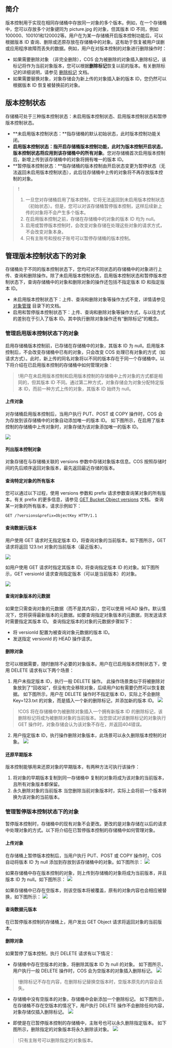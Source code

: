 ## 简介
版本控制用于实现在相同存储桶中存放同一对象的多个版本。例如，在一个存储桶中，您可以存放多个对象键同为 picture.jpg 的对象，但其版本 ID 不同，例如100000、100101和120002等。用户在为某一存储桶开启版本控制功能后，可以根据版本 ID 查询、删除或还原存放在存储桶中的对象。这有助于恢复被用户误删或应用程序故障而丢失的数据。例如，用户在对版本控制的对象进行删除操作时：

- 如果需要删除对象 （非完全删除），COS 会为被删除的对象插入删除标记，该标记将作为当前对象版本，您可以根据**删除标记**恢复以前的版本。有关删除标记的详细说明，请参见 [删除标记](https://cloud.tencent.com/document/product/436/45336) 文档。
- 如果需要替换对象，对象存储会为新上传的对象插入新的版本 ID，您仍然可以根据版本 ID 恢复被替换前的对象。

## 版本控制状态
存储桶可处于三种版本控制状态：未启用版本控制状态、启用版本控制状态和暂停版本控制状态。
- **未启用版本控制状态：**指存储桶的默认初始状态，此时版本控制功能关闭。
- **启用版本控制状态：**指开启存储桶版本控制功能，此时为版本控制开启状态，版本控制状态将应用到该存储桶中的**所有对象**。您对存储桶首次启用版本控制后，新增上传到该存储桶中的对象将拥有唯一的版本 ID。
- **暂停版本控制状态：**指存储桶的版本控制由开启状态变更为暂停状态（无法返回未启用版本控制状态），此后往存储桶中上传的对象将不再存放版本控制的对象。

>!
>1. 一旦您对存储桶启用了版本控制，它将无法返回到未启用版本控制状态（初始状态）。但是，您可以对该存储桶暂停版本控制，这样后续新上传的对象将不会产生多个版本。
>2. 在启用版本控制之前，存储在存储桶中的对象的版本 ID 均为 null。
>3. 启用或暂停版本控制时，会改变对象存储在处理这些对象的请求方式，不会改变对象本身。
>4. 只有主账号和授权子账号可以暂停存储桶的版本控制。

## 管理版本控制状态下的对象

存储桶处于不同的版本控制状态下，您均可对不同状态的存储桶中的对象进行上传、查询和删除操作。除了未启用版本控制状态，启用版本控制状态和暂停版本控制状态下，查询存储桶中的对象和删除对象的操作还包括不指定版本 ID 和指定版本 ID。

- 未启用版本控制状态下：上传、查询和删除对象等操作方式不变，详情请参见 [对象管理](https://cloud.tencent.com/document/product/436/13321) 目录下的文档。
- 启用和暂停版本控制状态下：上传、查询和删除对象等操作方式，与以往方式的差别在于引入了版本 ID。其中执行删除对象操作还有“删除标记”的概念。


### 管理启用版本控制状态下的对象
启用存储桶版本控制前，已存储在存储桶中的对象，其版本 ID 为 null。启用版本控制后，不会改变存储桶中已有的对象，只会改变 COS 处理已有对象的方式（如请求方式）。此时，新上传的同名对象将以不同的版本存在于同一个存储桶中。以下将介绍在已启用版本控制的存储桶中如何管理对象：

>!用户在未启用版本控制和启用版本控制的存储桶中上传对象的方式都是相同的，但其版本 ID 不同。通过第二种方式，对象存储会为对象分配特定版本 ID，而前一种方式上传的对象，其版本 ID 始终为 null。

#### 上传对象

对存储桶启用版本控制后，当用户执行 PUT、POST 或 COPY 操作时，COS 会为存放到该存储桶中的对象自动添加唯一的版本 ID。
如下图所示，在启用了版本控制的存储桶中上传对象时，对象存储为该对象添加唯一的版本 ID。

![](https://main.qcloudimg.com/raw/960e513c5cc95caf81c29ea7c8ebb5b8.png)

#### 列出版本控制对象

对象存储在与存储桶关联的 versions 参数中存储对象版本信息。COS 按照存储时间的先后顺序返回对象版本，最先返回最近存储的版本。

#### 查询特定对象的所有版本

您可以通过以下过程，使用 versions 参数和 prefix 请求参数查询某对象的所有版本。有关 prefix 的更多信息，请参见 [GET Bucket Object versions](https://cloud.tencent.com/document/product/436/35521) 文档。
查询某一对象的所有版本，请求示例如下：

```
GET /?versions&prefix=ObjectKey HTTP/1.1
```

#### 查询数据元版本

用户使用 GET 请求时无指定版本 ID，将查询对象的当前版本。如下图所示，GET 请求将返回 123.txt 对象的当前版本（最近版本）。

![](https://main.qcloudimg.com/raw/375ad2944ab9fd93fb0922c9848f66c1.png)

如用户使用 GET 请求时指定其版本 ID，将查询指定版本 ID 的对象。如下图所示，GET versionId 请求查询指定版本（可以是当前版本）的对象。

![](https://main.qcloudimg.com/raw/1a6fb6adbe2320ff3b69a2ca50d41a6c.png)


#### 查询对象版本的元数据
如果您只需查询对象的元数据（而不是其内容），您可以使用 HEAD 操作。默认情况下，您将获得最新版本的元数据。如要查询指定对象版本的元数据，则发送请求时需要指定其版本 ID。
查询指定版本的对象的元数据步骤如下：
- 将 versionId 配置为被查询对象元数据的版本 ID。
- 发送指定 versionId 的 HEAD 操作请求。

#### 删除对象
您可以根据需要，随时删除不必要的对象版本。用户在已启用版本控制状态下，使用 DELETE 请求有以下两个场景：
1. 用户未指定版本 ID，执行一般 DELETE 操作。
此操作场景类似于将被删除对象放到了“回收站”，但没有完全移除对象，后续用户如有需要仍然可以恢复数据。
如下图所示，用户在 DELETE 操作时不指定版本 ID，实际上不会删除 Key=123.txt 的对象，而是插入一个新的删除标记，并添加新的版本 ID。
![](https://main.qcloudimg.com/raw/71628c83c377584a0045a399f37d3aa4.png)
>!COS 将在存储桶中为被删除对象插入一个拥有新版本 ID 的删除标记，该删除标记将成为被删除对象的当前版本。当您尝试对该删除标记的对象执行 GET 操作时，对象存储会认为该对象不存在，并返回404错误。

2. 用户指定版本 ID，执行操作删除对象版本，此场景可以永久删除版本控制的对象。
![](https://main.qcloudimg.com/raw/7edd4dcc932f0afbee61a9acb2e6e948.png)


#### 还原早期版本
版本控制能够用来还原对象的早期版本，有两种方法可执行该操作：
1. 将对象的早期版本复制到同一存储桶中
复制的对象将成为该对象的当前版本，且所有对象版本都保留。
2. 永久删除对象的当前版本
当您删除当前对象版本时，实际上会将前一个版本转换为该对象的当前版本。


### 管理暂停版本控制状态下的对象
暂停版本控制时，存储桶中的现有对象不会更改。更改的是对象存储在以后的请求中处理对象的方式。以下将介绍在已暂停版本控制的存储桶中如何管理对象。


#### 上传对象

在存储桶上暂停版本控制后，当用户执行 PUT、POST 或 COPY 操作时，COS 自动将版本 ID 为 null 添加到存放到该存储桶中的对象。如下图所示：
![](https://main.qcloudimg.com/raw/d54464a301c2e3fb882dac0ab48bbe2a.png)

如果存储桶中存在版本控制的对象，则上传到存储桶的对象将成为当前版本，并且版本 ID 为 null。如下图所示：
![](https://main.qcloudimg.com/raw/112935abc0a47a4e80b9b38c096b59d1.png)

如果存储桶中已存在空版本，则该空版本将被覆盖，原有的对象内容也会相应被替换，如下图所示：
![](https://main.qcloudimg.com/raw/3c03cbb7d7249edeeb5f306447970de9.png)

#### 查询数据元版本
在已暂停版本控制的存储桶上，用户发出 GET Object 请求将返回对象的当前版本。

#### 删除对象
如果暂停了版本控制，执行 DELETE 请求有以下情况：
- 存储桶中存在空版本的对象，将删除其版本 ID 为 null 的对象。
如下图所示，用户执行一般 DELETE 操作时，COS 会为空版本的对象插入删除标记。
![](https://main.qcloudimg.com/raw/0be8e3683ba1b24cee559fdc94d4e548.png)
>!删除标记不存在内容，在删除标记替换空版本时，空版本原先的内容会丢失。

- 存储桶中没有空版本的对象，存储桶中会新添加一个删除标记。
如下图所示，在存储桶不存在空版本的情况下，用户执行 DELETE 操作不会删除任何内容，对象存储仅插入删除标记。
![](https://main.qcloudimg.com/raw/03051debe6fd7d9f3a15a3d9403e0356.png)

- 即使是在已暂停版本控制的存储桶中，主账号也可以永久删除指定版本。
如下图所示，删除指定的对象版本将永久删除该对象。
![](https://main.qcloudimg.com/raw/b690a7576475cb96b14df44a097bab3c.png)

>!只有主账号可以删除指定的对象版本。
